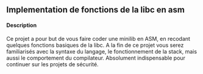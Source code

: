## Implementation de fonctions de la libc en asm

#### Description
Ce projet a pour but de vous faire coder une minilib en ASM, en recodant quelques fonctions basiques de la libc. A la fin de ce projet vous serez familiarisés avec la syntaxe du langage, le fonctionnement de la stack, mais aussi le comportement du compilateur. Absolument indispensable pour continuer sur les projets de sécurité.
